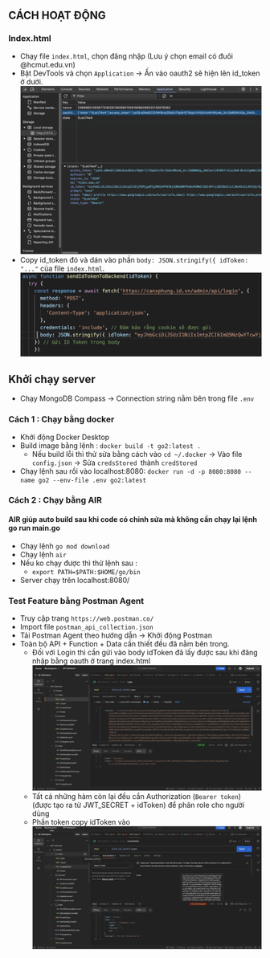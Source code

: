 ## CÁCH HOẠT ĐỘNG
### Index.html
- Chạy file `index.html`, chọn đăng nhập (Lưu ý chọn email có đuôi @hcmut.edu.vn)
- Bật DevTools và chọn `Application` -> Ấn vào oauth2 sẽ hiện lên id_token ở dưới.
![index.html](img/id_token.png)
- Copy id_token đó và dán vào phần `body: JSON.stringify({ idToken: "..."` của file `index.html`.
![](img/html.png)

## Khởi chạy server
- Chạy MongoDB Compass -> Connection string nằm bên trong file `.env`
### Cách 1 : Chạy bằng docker 
- Khởi động Docker Desktop
- Build image bằng lệnh : `docker build -t go2:latest .`
  - Nếu build lỗi thì thử sửa bằng cách vào `cd ~/.docker` -> Vào file `config.json` -> Sửa `credsStored `thành `credStored`
- Chạy lệnh sau rồi vào localhost:8080: `docker run -d -p 8080:8080 --name go2 --env-file .env go2:latest`
### Cách 2 : Chạy bằng AIR
#### AIR giúp auto build sau khi code có chỉnh sửa mà không cần chạy lại lệnh go run main.go
- Chạy lệnh `go mod download`
- Chạy lệnh `air`
- Nếu ko chạy được thì thử lệnh sau :
  - `export PATH=$PATH:$HOME/go/bin`
- Server chạy trên localhost:8080/

### Test Feature bằng Postman Agent
- Truy cập trang `https://web.postman.co/`
- Import file `postman_api_collection.json` 
- Tải Postman Agent theo hướng dẫn -> Khởi động Postman
- Toàn bộ API + Function + Data cần thiết đều đã nằm bên trong.
  - Đối với Login thì cần gửi vào body idToken đã lấy được sau khi đăng nhập bằng oauth ở trang index.html
![postman-agent](img/postman-agent.png)
  - Tất cả những hàm còn lại đều cần Authorization (`Bearer token`) (được tạo ra từ JWT_SECRET + idToken) để phân role cho người dùng 
  - Phần token copy idToken vào
![bearer token](img/bearer-token.png)